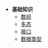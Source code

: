 * **基础知识**
    * [数组](StudyNote/CSharp/数组)
    * [多态](StudyNote/CSharp/多态)
    * [接口](StudyNote/CSharp/接口)
    * [数据类型](StudyNote/CSharp/数据类型)